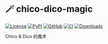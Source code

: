 # 🪄 chico-dico-magic

[![License](https://img.shields.io/github/license/luochang212/chico-dico-magic)](https://github.com/luochang212/chico-dico-magic)
[![PyPI](https://img.shields.io/pypi/v/chico-dico.svg?logo=python)](https://pypi.python.org/pypi/chico-dico-magic)
[![GitHub](https://img.shields.io/github/v/release/luochang212/chico-dico-magic?logo=github&sort=semver)](https://github.com/luochang212/chico-dico-magic)
[![CI](https://github.com/luochang212/chico-dico-magic/workflows/CI/badge.svg)](https://github.com/luochang212/chico-dico-magic/actions?query=workflow:CI)
[![Downloads](https://static.pepy.tech/personalized-badge/chico-dico?period=total&units=international_system&left_color=grey&right_color=green&left_text=Downloads)](https://pepy.tech/project/chico-dico-magic)

Chico & Dico 的魔术
